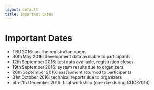 ```yaml
---
layout: default
title: Important Dates
---
```


# Important Dates

- TBD 2016: on-line registration opens
- 30th May 2016: development data available to participants
- 12th September 2016: test data available, registration closes
- 19th September 2016: system results due to organizers
- 26th September 2016: assessment returned to participants
- 31st October 2016: technical reports due to organizers
- 5th-7th December 2016: final workshop (one day during CLIC-2016)
